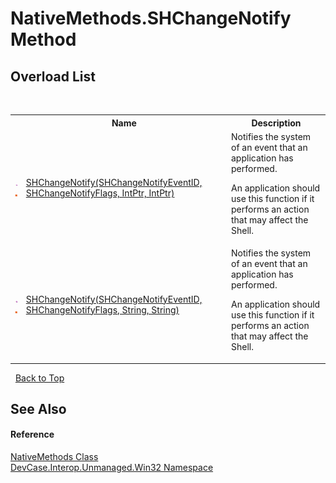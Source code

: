 # NativeMethods.SHChangeNotify Method 
 


## Overload List
&nbsp;<table><tr><th></th><th>Name</th><th>Description</th></tr><tr><td>![Public method](media/pubmethod.gif "Public method")![Static member](media/static.gif "Static member")</td><td><a href="M_DevCase_Interop_Unmanaged_Win32_NativeMethods_SHChangeNotify">SHChangeNotify(SHChangeNotifyEventID, SHChangeNotifyFlags, IntPtr, IntPtr)</a></td><td>
Notifies the system of an event that an application has performed. 

 An application should use this function if it performs an action that may affect the Shell.</td></tr><tr><td>![Public method](media/pubmethod.gif "Public method")![Static member](media/static.gif "Static member")</td><td><a href="M_DevCase_Interop_Unmanaged_Win32_NativeMethods_SHChangeNotify_1">SHChangeNotify(SHChangeNotifyEventID, SHChangeNotifyFlags, String, String)</a></td><td>
Notifies the system of an event that an application has performed. 

 An application should use this function if it performs an action that may affect the Shell.</td></tr></table>&nbsp;
<a href="#nativemethods.shchangenotify-method">Back to Top</a>

## See Also


#### Reference
<a href="T_DevCase_Interop_Unmanaged_Win32_NativeMethods">NativeMethods Class</a><br /><a href="N_DevCase_Interop_Unmanaged_Win32">DevCase.Interop.Unmanaged.Win32 Namespace</a><br />